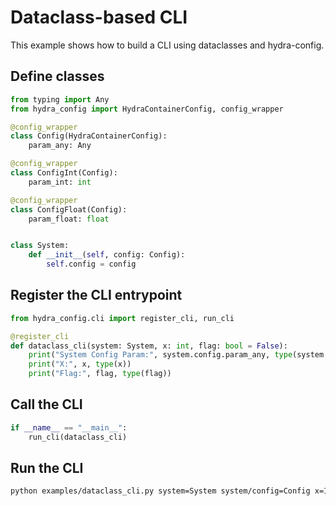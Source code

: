 # Dataclass-based CLI

This example shows how to build a CLI using dataclasses and hydra-config.

## Define classes

```python
from typing import Any
from hydra_config import HydraContainerConfig, config_wrapper

@config_wrapper
class Config(HydraContainerConfig):
    param_any: Any

@config_wrapper
class ConfigInt(Config):
    param_int: int

@config_wrapper
class ConfigFloat(Config):
    param_float: float


class System:
    def __init__(self, config: Config):
        self.config = config
```

## Register the CLI entrypoint

```python
from hydra_config.cli import register_cli, run_cli

@register_cli
def dataclass_cli(system: System, x: int, flag: bool = False):
    print("System Config Param:", system.config.param_any, type(system.config.param_any))
    print("X:", x, type(x))
    print("Flag:", flag, type(flag))
```

## Call the CLI

```python
if __name__ == "__main__":
    run_cli(dataclass_cli)
```

## Run the CLI

```bash
python examples/dataclass_cli.py system=System system/config=Config x=1 system.config.param_any=1
```
